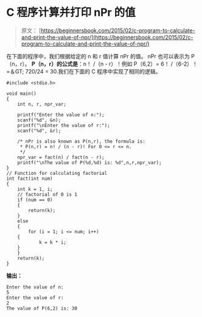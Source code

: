 # C 程序计算并打印 nPr 的值

> 原文： [https://beginnersbook.com/2015/02/c-program-to-calculate-and-print-the-value-of-npr/](https://beginnersbook.com/2015/02/c-program-to-calculate-and-print-the-value-of-npr/)

在下面的程序中，我们根据给定的 n 和 r 值计算 nPr 的值。 nPr 也可以表示为 P（n，r）。 **P（n，r）的公式是**：n！ /（n - r）！例如 P（6,2）= 6！ /（6-2）！ =＆GT; 720/24 = 30.我们在下面的 C 程序中实现了相同的逻辑。

```
#include <stdio.h>

void main()
{
    int n, r, npr_var;

    printf("Enter the value of n:");
    scanf("%d", &n);
    printf("\nEnter the value of r:");
    scanf("%d", &r);

    /* nPr is also known as P(n,r), the formula is:
     * P(n,r) = n! / (n - r)! For 0 <= r <= n.
     */
    npr_var = fact(n) / fact(n - r);
    printf("\nThe value of P(%d,%d) is: %d",n,r,npr_var);
}
// Function for calculating factorial
int fact(int num)
{
    int k = 1, i;
    // factorial of 0 is 1
    if (num == 0)
    {
        return(k);
    }
    else
    {
        for (i = 1; i <= num; i++)
    {
            k = k * i;
	}
    }
    return(k);
}

```

**输出：**

```
Enter the value of n:
5 
Enter the value of r:
2
The value of P(6,2) is: 30

```
